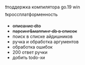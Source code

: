❗️поддержка компилятора go.19 win  
❗️кроссплатформенность

 - ~~описание dto~~
 - ~~парсинг&маппинг db в список~~
 - поиск в списке айдишников
 - ручка и обработка аргументов
 - обработка ошибок
 - 200 ответ ручки
 - добить todo-хи